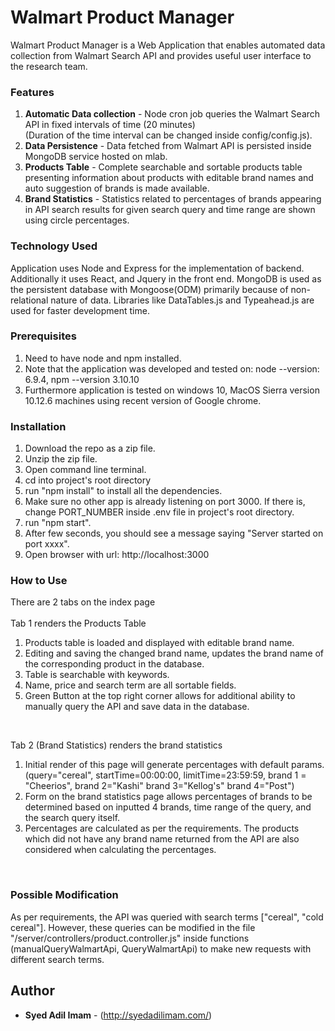 # Walmart Product Manager
Walmart Product Manager is a Web Application that enables automated data collection from Walmart Search API and provides useful user interface to the research team.

### Features 
1. **Automatic Data collection** - Node cron job queries the Walmart Search API in fixed intervals of time (20 minutes) <br>
   (Duration of the time interval can be changed inside config/config.js).
2. **Data Persistence** - Data fetched from Walmart API is persisted inside MongoDB service hosted on mlab.
3. **Products Table** - Complete searchable and sortable products table presenting information about products with editable brand names 
    and auto suggestion of brands is made available.
4. **Brand Statistics** - Statistics related to percentages of brands appearing in API search results for given search query and time range are shown 
    using circle percentages.

### Technology Used
Application uses Node and Express for the implementation of backend. Additionally it uses React, and Jquery in the front end. MongoDB is used as the persistent database with Mongoose(ODM) primarily because of non-relational nature of data. Libraries like DataTables.js and Typeahead.js are used for faster development time.      

### Prerequisites
1. Need to have node and npm installed. <br>
2. Note that the application was developed and tested on: node --version: 6.9.4, npm --version 3.10.10 <br>
3. Furthermore application is tested on windows 10, MacOS Sierra version 10.12.6 machines using recent version of Google chrome.

### Installation
1. Download the repo as a zip file.
2. Unzip the zip file.
3. Open command line terminal.
4. cd into project's root directory 
5. run "npm install" to install all the dependencies.
6. Make sure no other app is already listening on port 3000. If there is, change PORT_NUMBER inside .env file in project's root directory.
7. run "npm start".
8. After few seconds, you should see a message saying "Server started on port xxxx". 
9. Open browser with url: http://localhost:3000

### How to Use 
There are 2 tabs on the index page <br>
<br>
Tab 1 renders the Products Table 
1. Products table is loaded and displayed with editable brand name.
2. Editing and saving the changed brand name, updates the brand name of the corresponding product in the database.
3. Table is searchable with keywords.
4. Name, price and search term are all sortable fields.
5. Green Button at the top right corner allows for additional ability to manually query the API and save data in the database. 
<br>


Tab 2 (Brand Statistics) renders the brand statistics 

1. Initial render of this page will generate percentages with default params.
(query="cereal", startTime=00:00:00, limitTime=23:59:59, brand 1 = "Cheerios", brand 2="Kashi" brand 3="Kellog's" brand 4="Post")
2. Form on the brand statistics page allows percentages of brands to be determined based on inputted 4 brands, time range of the query,
 and the search query itself.
3. Percentages are calculated as per the requirements. The products which did not have any brand name returned from the API are also considered 
  when calculating the percentages.
<br>
  

### Possible Modification 
As per requirements, the API was queried with search terms ["cereal", "cold cereal"]. However, these queries can be modified in 
the file "/server/controllers/product.controller.js" inside functions (manualQueryWalmartApi, QueryWalmartApi) to make new requests with different search terms.


## Author
* **Syed Adil Imam** - (http://syedadilimam.com/)




